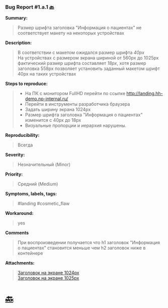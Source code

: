 ### Bug Report #1.a.1 [🔙](../solutions/solution_1.md)
**Summary:**
> Размер шрифта заголовка "Информация о пациентах" не соответствует макету
> на некоторых устройствах

**Description:**
> В соответствии с макетом ожидался размер шрифта *40px*\
> На устройствах с размером экрана шириной от 560px до 1025px
> фактический размер шрифта составляет *18px*, хотя размер заголовка 558px
> позволяет установить заданный макетом шрифт 40px на таких устройствах
> 
**Steps to reproduce:**
> - На ПК с монитором FullHD перейти по ссылке http://landing.hh-demo.np-internal.ru/
> - Перейти в инструменты разработчика браузера
> - Задать ширину экрана 1024px
> - Размер шрифта заголовка "Информация о пациентах" изменится с 40px до 18px
> - Визуальные пропорции и иерархия нарушены.


**Reproducibility:**
> Всегда
> 
**Severity:**
> Незначительный (Minor)
> 
**Priority:**
> Средний (Medium)
> 
**Symptoms, labels, tags:**
> #landing #cosmetic_flaw
> 
**Workaround:**
> yes
> 
**Comments**
> При воспроизведении получается что h1 заголовок "Информация о пациентах" становится меньше чем h2 заголовок ниже в контейнере

**Attachments:**
> [Заголовок на экране 1024px](../attachments/1.a.1_1024.png)\
> [Заголовок на экране 1025px](../attachments/1.a.1_1025.png)
# [🔙](../solutions/solution_1.md)
